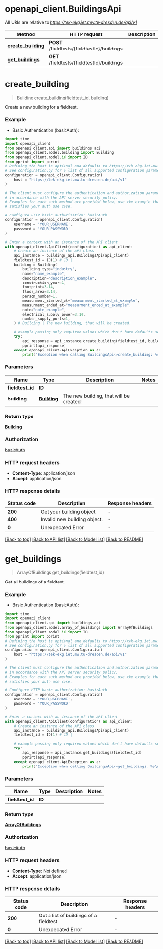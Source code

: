 # openapi_client.BuildingsApi

All URIs are relative to *https://tek-ekg.iet.mw.tu-dresden.de/api/v1*

Method | HTTP request | Description
------------- | ------------- | -------------
[**create_building**](BuildingsApi.md#create_building) | **POST** /fieldtests/{fieldtestId}/buildings | 
[**get_buildings**](BuildingsApi.md#get_buildings) | **GET** /fieldtests/{fieldtestId}/buildings | 


# **create_building**
> Building create_building(fieldtest_id, building)



Create a new building for a fieldtest.

### Example

* Basic Authentication (basicAuth):
```python
import time
import openapi_client
from openapi_client.api import buildings_api
from openapi_client.model.building import Building
from openapi_client.model.id import ID
from pprint import pprint
# Defining the host is optional and defaults to https://tek-ekg.iet.mw.tu-dresden.de/api/v1
# See configuration.py for a list of all supported configuration parameters.
configuration = openapi_client.Configuration(
    host = "https://tek-ekg.iet.mw.tu-dresden.de/api/v1"
)

# The client must configure the authentication and authorization parameters
# in accordance with the API server security policy.
# Examples for each auth method are provided below, use the example that
# satisfies your auth use case.

# Configure HTTP basic authorization: basicAuth
configuration = openapi_client.Configuration(
    username = 'YOUR_USERNAME',
    password = 'YOUR_PASSWORD'
)

# Enter a context with an instance of the API client
with openapi_client.ApiClient(configuration) as api_client:
    # Create an instance of the API class
    api_instance = buildings_api.BuildingsApi(api_client)
    fieldtest_id = ID(1) # ID | 
    building = Building(
        building_type="industry",
        name="name_example",
        description="description_example",
        construction_year=1,
        footprint=3.14,
        floor_area=3.14,
        person_number=1,
        measurment_started_at="measurment_started_at_example",
        measurment_ended_at="measurment_ended_at_example",
        note="note_example",
        electrical_supply_power=3.14,
        number_supply_ports=1,
    ) # Building | The new building, that will be created!

    # example passing only required values which don't have defaults set
    try:
        api_response = api_instance.create_building(fieldtest_id, building)
        pprint(api_response)
    except openapi_client.ApiException as e:
        print("Exception when calling BuildingsApi->create_building: %s\n" % e)
```


### Parameters

Name | Type | Description  | Notes
------------- | ------------- | ------------- | -------------
 **fieldtest_id** | **ID**|  |
 **building** | [**Building**](Building.md)| The new building, that will be created! |

### Return type

[**Building**](Building.md)

### Authorization

[basicAuth](../README.md#basicAuth)

### HTTP request headers

 - **Content-Type**: application/json
 - **Accept**: application/json


### HTTP response details
| Status code | Description | Response headers |
|-------------|-------------|------------------|
**200** | Get your building object |  -  |
**400** | Invalid new building object. |  -  |
**0** | Unexpecated Error |  -  |

[[Back to top]](#) [[Back to API list]](../README.md#documentation-for-api-endpoints) [[Back to Model list]](../README.md#documentation-for-models) [[Back to README]](../README.md)

# **get_buildings**
> ArrayOfBuildings get_buildings(fieldtest_id)



Get all buildings of a fieldtest.

### Example

* Basic Authentication (basicAuth):
```python
import time
import openapi_client
from openapi_client.api import buildings_api
from openapi_client.model.array_of_buildings import ArrayOfBuildings
from openapi_client.model.id import ID
from pprint import pprint
# Defining the host is optional and defaults to https://tek-ekg.iet.mw.tu-dresden.de/api/v1
# See configuration.py for a list of all supported configuration parameters.
configuration = openapi_client.Configuration(
    host = "https://tek-ekg.iet.mw.tu-dresden.de/api/v1"
)

# The client must configure the authentication and authorization parameters
# in accordance with the API server security policy.
# Examples for each auth method are provided below, use the example that
# satisfies your auth use case.

# Configure HTTP basic authorization: basicAuth
configuration = openapi_client.Configuration(
    username = 'YOUR_USERNAME',
    password = 'YOUR_PASSWORD'
)

# Enter a context with an instance of the API client
with openapi_client.ApiClient(configuration) as api_client:
    # Create an instance of the API class
    api_instance = buildings_api.BuildingsApi(api_client)
    fieldtest_id = ID(1) # ID | 

    # example passing only required values which don't have defaults set
    try:
        api_response = api_instance.get_buildings(fieldtest_id)
        pprint(api_response)
    except openapi_client.ApiException as e:
        print("Exception when calling BuildingsApi->get_buildings: %s\n" % e)
```


### Parameters

Name | Type | Description  | Notes
------------- | ------------- | ------------- | -------------
 **fieldtest_id** | **ID**|  |

### Return type

[**ArrayOfBuildings**](ArrayOfBuildings.md)

### Authorization

[basicAuth](../README.md#basicAuth)

### HTTP request headers

 - **Content-Type**: Not defined
 - **Accept**: application/json


### HTTP response details
| Status code | Description | Response headers |
|-------------|-------------|------------------|
**200** | Get a list of buildings of a fieldtest |  -  |
**0** | Unexpecated Error |  -  |

[[Back to top]](#) [[Back to API list]](../README.md#documentation-for-api-endpoints) [[Back to Model list]](../README.md#documentation-for-models) [[Back to README]](../README.md)

